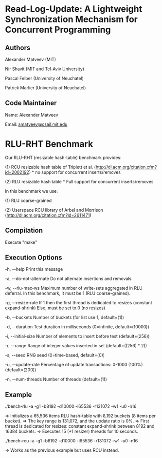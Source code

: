 
Read-Log-Update: A Lightweight Synchronization Mechanism for Concurrent Programming
===================================================================================

Authors
-------
Alexander Matveev (MIT)

Nir Shavit (MIT and Tel-Aviv University)

Pascal Felber (University of Neuchatel)

Patrick Marlier (University of Neuchatel)

Code Maintainer
-----------------
Name:  Alexander Matveev

Email: amatveev@csail.mit.edu

RLU-RHT Benchmark
=================
Our RLU-RHT (resizable hash-table) benchmark provides:

(1) RCU resizable hash table of Triplett et al. (http://dl.acm.org/citation.cfm?id=2002192)
    * no support for concurrent inserts/removes

(2) RLU resizable hash table
    * Full support for concurrent inserts/removes

In this benchmark we use:

(1) RLU coarse-grained

(2) Userspace RCU library of Arbel and Morrison (http://dl.acm.org/citation.cfm?id=2611471)

Compilation
-----------
Execute "make"

Execution Options
-----------------
  -h, --help
        Print this message

  -a, --do-not-alternate
	    Do not alternate insertions and removals

  -w, --rlu-max-ws
	    Maximum number of write-sets aggregated in RLU deferral.
	    In this benchmark, it must be 1 (RLU coarse-grained).

  -g, --resize-rate
        If 1 then the first thread is dedicated to resizes (constant expand-shrink)
        Else, must be set to 0 (no resizes)

  -b, --buckets
        Number of buckets (for list use 1, default=(1))

  -d, --duration <int>
        Test duration in milliseconds (0=infinite, default=(10000))

  -i, --initial-size <int>
        Number of elements to insert before test (default=(256))

  -r, --range <int>
        Range of integer values inserted in set (default=((256) * 2))

  -s, --seed <int>
        RNG seed (0=time-based, default=(0))

  -u, --update-rate <int>
        Percentage of update transactions: 0-1000 (100%) (default=(200))

  -n, --num-threads <int>
	    Number of threads (default=(1))

Example
-------
./bench-rlu -a -g1 -b8192 -d10000 -i65536 -r131072 -w1 -u0 -n16

  => Initializes a 65,536 items RLU hash-table with 8,192 buckets (8 items per bucket).
  => The key range is 131,072, and the update ratio is 0%.
  => First thread is dedicated for resizes: constant expand-shrink between 8192 and 16384 buckets.
  => Executes 15 (+1 resizer) threads for 10 seconds.
 
./bench-rcu -a -g1 -b8192 -d10000 -i65536 -r131072 -w1 -u0 -n16

  => Works as the previous example but uses RCU instead.

